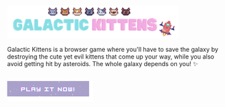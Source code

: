 <img src="assets/resources/images/galactic-kittens3.png" width="400px">

Galactic Kittens is a browser game where you'll have to save the galaxy by destroying the cute yet evil kittens that come up your way, while you also avoid getting hit by asteroids. The whole galaxy depends on you! ✨

<br>

<a href="https://AnaGutierrezRuiz.github.io/game-galactic-kittens/" target="_blank">
    <img src="assets/resources/images/readme-button.png" width="200px">
</a>
